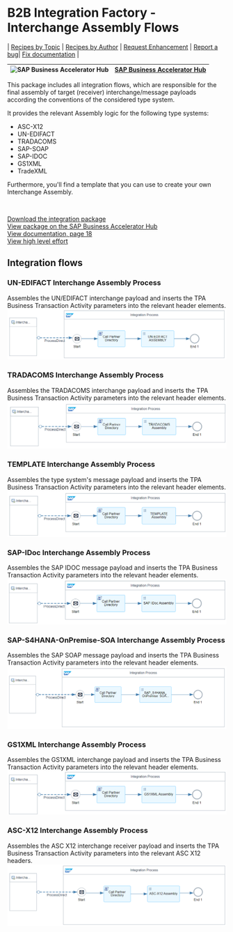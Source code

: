 # B2B Integration Factory - Interchange Assembly Flows 

\| [Recipes by Topic](../../readme.md ) \| [Recipes by Author](../../author.md ) \| [Request Enhancement](https://github.com/SAP-samples/cloud-integration-flow/issues/new?assignees=&labels=Recipe%20Fix,enhancement&template=recipe-request.md&title=Improve%20B2B%20Integration%20Factory%20-%20Interchange%20Assembly%20Flows) \| [Report a bug](https://github.com/SAP-samples/cloud-integration-flow/issues/new?assignees=&labels=Recipe%20Fix,bug&template=bug_report.md&title=Issue%20with%20B2B%20Integration%20Factory%20-%20Interchange%20Assembly%20Flows)\| [Fix documentation](https://github.com/SAP-samples/cloud-integration-flow/issues/new?assignees=&labels=Recipe%20Fix,documentation&template=bug_report.md&title=Docu%20fix%20B2B%20Integration%20Factory%20-%20Interchange%20Assembly%20Flows) \| 

 ![SAP Business Accelerator Hub](https://github.com/SAPAPIBusinessHub.png?size=50 ) | [SAP Business Accelerator Hub](https://api.sap.com/allcommunity) | 
 ----|----| 

This package includes all integration flows, which are responsible for the final assembly of target (receiver) interchange/message payloads according the conventions of the considered type system.

<p>It provides the relevant Assembly logic for the following type systems:</p>
<ul>
 <li>ASC-X12</li>
 <li>UN-EDIFACT</li>
 <li>TRADACOMS</li>
 <li>SAP-SOAP</li>
 <li>SAP-IDOC</li>
 <li>GS1XML</li>
 <li>TradeXML</li>
</ul>
<p>Furthermore, you'll find a template that you can use to create your own Interchange Assembly.</p>
<p>&nbsp;</p>

[Download the integration package](B2BIntegrationFactoryInterchangeAssemblyFlows.zip)\
[View package on the SAP Business Accelerator Hub](https://api.sap.com/package/B2BIntegrationFactoryInterchangeAssemblyFlows)\
[View documentation, page 18](../b2bintegrationfactorycloudintegrationtradingpartnermanagement/B2B_Integration_Factory_TPM_Integration_Packages.pdf)\
[View high level effort](../b2bintegrationfactorycloudintegrationtradingpartnermanagement/effort.md)
## Integration flows
### UN-EDIFACT Interchange Assembly Process 
Assembles the UN/EDIFACT interchange payload and inserts the TPA Business Transaction Activity parameters into the relevant header elements.\
 ![input-image](MS3_UN-EDIFACT_Interchange_Assembly_Process.png)
### TRADACOMS Interchange Assembly Process
Assembles the TRADACOMS interchange payload and inserts the TPA Business Transaction Activity parameters into the relevant header elements.\
 ![input-image](TRADACOMS_Interchange_Assembly_Process.png)
### TEMPLATE Interchange Assembly Process 
Assembles the type system's message payload and inserts the TPA Business Transaction Activity parameters into the relevant header elements. \
 ![input-image](TEMPLATE_Interchange_Assembly_Process.png)
### SAP-IDoc Interchange Assembly Process 
Assembles the SAP IDOC message payload and inserts the TPA Business Transaction Activity parameters into the relevant header elements. \
 ![input-image](MS3_SAP-IDoc_Interchange_Assembly_Process.png)
### SAP-S4HANA-OnPremise-SOA Interchange Assembly Process
Assembles the SAP SOAP message payload and inserts the TPA Business Transaction Activity parameters into the relevant header elements. \
 ![input-image](MS3_SAP_S4HANA_OnPremise_SOA_Interchange_Assembly_Process.png)
### GS1XML Interchange Assembly Process
Assembles the GS1XML interchange payload and inserts the TPA Business Transaction Activity parameters into the relevant header elements.\
 ![input-image](MS3_GS1XML_Interchange_Assembly_Process.png)
### ASC-X12 Interchange Assembly Process
Assembles the ASC X12 interchange receiver payload and inserts the TPA Business Transaction Activity parameters into the relevant ASC X12 headers.\
 ![input-image](ASC-X12_Interchange_Assembly_Process.png)

